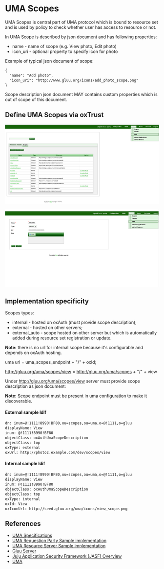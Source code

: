 # UMA Scopes

UMA Scopes is central part of UMA protocol which is bound to resource set and is used by policy to check whether user has access to resource or not.

In UMA Scope is described by json document and has following properties:

- name - name of scope (e.g. View photo, Edit photo)
- icon_uri - optional property to specify icon for photo

Example of typical json document of scope:

```
{
  "name": "Add photo",
  "icon_uri": "http://www.gluu.org/icons/add_photo_scope.png"
}
```

Scope description json document MAY contains custom properties which is out of scope of this document.

## Define UMA Scopes via oxTrust

![Alt text](../../img/uma/uma_oxtrust_scopes.png "UMA Scopes")

![Alt text](../../img/uma/uma_oxtrust_scopes_add.png "UMA Scopes Add")

## Implementation specificity

Scopes types:

- internal - hosted on oxAuth (must provide scope description);
- external - hosted on other servers;
- external_auto - scope hosted on other server but which is automatically added during resource set registration or update.

**Note:** there is no url for internal scope because it's configurable and depends on oxAuth hosting.

uma url = uma_scopes_endpoint + "/" + oxId;

http://gluu.org/uma/scopes/view = http://gluu.org/uma/scopes + "/" + view

Under http://gluu.org/uma/scopes/view server must provide scope description as json document:

**Note:** Scope endpoint must be present in uma configuration to make it discoverable.

#### External sample ldif

```
dn: inum=@!1111!8990!BF80,ou=scopes,ou=uma,o=@!1111,o=gluu
displayName: View
inum: @!1111!8990!BF80
objectClass: oxAuthUmaScopeDescription
objectClass: top
oxType: external
oxUrl: http://photoz.example.com/dev/scopes/view
```

#### Internal sample ldif

```
dn: inum=@!1111!8990!BF80,ou=scopes,ou=uma,o=@!1111,o=gluu
displayName: View
inum: @!1111!8990!BF80
objectClass: oxAuthUmaScopeDescription
objectClass: top
oxType: internal
oxId: View
oxIconUrl: http://seed.gluu.org/uma/icons/view_scope.png
```

## References
- [UMA Specifications](http://kantarainitiative.org/confluence/display/uma/UMA+1.0+Core+Protocol)
- [UMA Requestion Party Sample implementation](https://svn.gluu.info/repository/openxdi/oxUmaDemo/RP/)
- [UMA Resource Server Sample implementation](https://svn.gluu.info/repository/openxdi/oxUmaDemo/RS/)
- [Gluu Server](http://gluu.org)
- [Juju Application Security Framework (JASF) Overview](http://www.gluu.co/juju-draft-overview)
- [UMA](http://kantarainitiative.org/confluence/display/uma/UMA+1.0+Core+Protocol)
